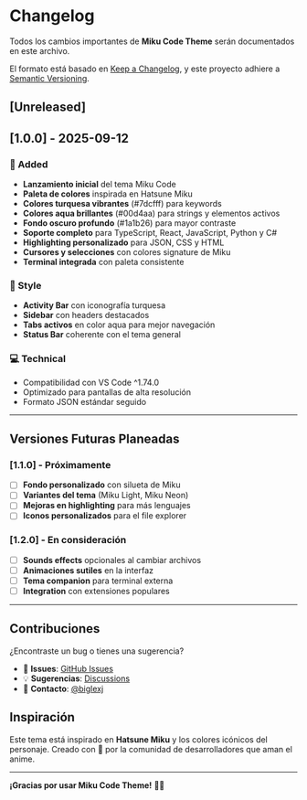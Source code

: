 # Changelog

Todos los cambios importantes de **Miku Code Theme** serán documentados en este archivo.

El formato está basado en [Keep a Changelog](https://keepachangelog.com/es-es/1.0.0/),
y este proyecto adhiere a [Semantic Versioning](https://semver.org/spec/v2.0.0.html).

## [Unreleased]
<!-- Cambios futuros aquí -->

## [1.0.0] - 2025-09-12

### 🎉 Added
- **Lanzamiento inicial** del tema Miku Code
- **Paleta de colores** inspirada en Hatsune Miku
- **Colores turquesa vibrantes** (#7dcfff) para keywords
- **Colores aqua brillantes** (#00d4aa) para strings y elementos activos
- **Fondo oscuro profundo** (#1a1b26) para mayor contraste
- **Soporte completo** para TypeScript, React, JavaScript, Python y C#
- **Highlighting personalizado** para JSON, CSS y HTML
- **Cursores y selecciones** con colores signature de Miku
- **Terminal integrada** con paleta consistente

### 🎨 Style
- **Activity Bar** con iconografía turquesa
- **Sidebar** con headers destacados
- **Tabs activos** en color aqua para mejor navegación
- **Status Bar** coherente con el tema general

### 💻 Technical
- Compatibilidad con VS Code ^1.74.0
- Optimizado para pantallas de alta resolución
- Formato JSON estándar seguido

---

## Versiones Futuras Planeadas

### [1.1.0] - Próximamente
- [ ] **Fondo personalizado** con silueta de Miku
- [ ] **Variantes del tema** (Miku Light, Miku Neon)
- [ ] **Mejoras en highlighting** para más lenguajes
- [ ] **Iconos personalizados** para el file explorer

### [1.2.0] - En consideración
- [ ] **Sounds effects** opcionales al cambiar archivos
- [ ] **Animaciones sutiles** en la interfaz
- [ ] **Tema companion** para terminal externa
- [ ] **Integration** con extensiones populares

---

## Contribuciones

¿Encontraste un bug o tienes una sugerencia? 
- 🐛 **Issues**: [GitHub Issues](https://github.com/biglexj/miku-code-theme)
- 💡 **Sugerencias**: [Discussions](https://github.com/biglexj/miku-code-theme/discussions)
- 📧 **Contacto**: [@biglexj](https://github.com/biglexj)

## Inspiración

Este tema está inspirado en **Hatsune Miku** y los colores icónicos del personaje.
Creado con 💙 por la comunidad de desarrolladores que aman el anime.

---

**¡Gracias por usar Miku Code Theme!** 🎌✨